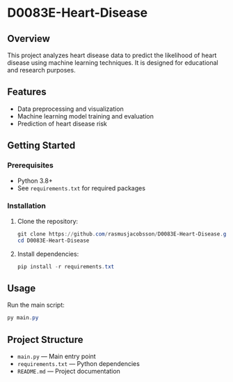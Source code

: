 # D0083E-Heart-Disease

## Overview
This project analyzes heart disease data to predict the likelihood of heart disease using machine learning techniques. It is designed for educational and research purposes.

## Features
- Data preprocessing and visualization
- Machine learning model training and evaluation
- Prediction of heart disease risk

## Getting Started
### Prerequisites
- Python 3.8+
- See `requirements.txt` for required packages

### Installation
1. Clone the repository:
	```powershell
	git clone https://github.com/rasmusjacobsson/D0083E-Heart-Disease.git
	cd D0083E-Heart-Disease
	```
2. Install dependencies:
	```powershell
	pip install -r requirements.txt
	```

## Usage
Run the main script:
```powershell
py main.py
```

## Project Structure
- `main.py` — Main entry point
- `requirements.txt` — Python dependencies
- `README.md` — Project documentation

